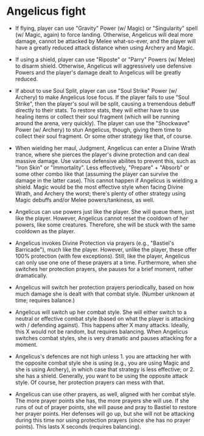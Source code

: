# Angelicus fight

- If flying, player can use "Gravity" Power (w/ Magic) or "Singularity" spell (w/ Magic, again) to force landing. Otherwise, Angelicus will deal more damage, cannot be attacked by Melee what-so-ever, and the player will have a greatly reduced attack distance when using Archery and Magic.

- If using a shield, player can use "Riposte" or "Parry" Powers (w/ Melee) to disarm shield. Otherwise, Angelicus will aggressively use defensive Powers and the player's damage dealt to Angelicus will be greatly reduced.

- If about to use Soul Split, player can use "Soul Strike" Power (w/ Archery) to make Angelicus lose focus. If the player fails to use "Soul Strike", then the player's soul will be split, causing a tremendous debuff directly to their stats. To restore stats, they will either have to use healing items or collect their soul fragment (which will be running around the arena, very quickly). The player can use the "Shockwave" Power (w/ Archery) to stun Angelicus, though, giving them time to collect their soul fragment. Or some other strategy like that, of course.

- When wielding her maul, Judgment, Angelicus can enter a Divine Wrath trance, where she pierces the player's divine protection and can deal massive damage. Use various defensive abilites to prevent this, such as "Iron Skin" or "Immortality". Less effectively, "Prepare" + "Absorb" or some other combo like that (assuming the player can survive the damage in the latter case). This cannot happen if Angelicus is wielding a shield. Magic would be the most effective style when facing Divine Wrath, and Archery the worst; there's plenty of other strategy using Magic debuffs and/or Melee powers/tankiness, as well.

- Angelicus can use powers just like the player. She will queue them, just like the player. However, Angelicus cannot reset the cooldown of her powers, like some creatures. Therefore, she will be stuck with the same cooldown as the player.

- Angelicus invokes Divine Protection via prayers (e.g., "Bastiel's Barricade"), much like the player. However, unlike the player, these offer 100% protection (with few exceptions). Still, like the player, Angelicus can only use one one of these prayers at a time. Furthermore, when she switches her protection prayers, she pauses for a brief moment, rather dramatically.

- Angelicus will switch her protection prayers periodically, based on how much damage she is dealt with that combat style. (Number unknown at time; requires balance.)

- Angelicus will switch up her combat style. She will either switch to a neutral or effective combat style (based on what the player is attacking with / defending against). This happens after X many attacks. Ideally, this X would not be random, but requires balancing. When Angelicus switches combat styles, she is very dramatic and pauses attacking for a moment.

- Angelicus's defences are not high unless 1. you are attacking her with the opposite combat style she is using (e.g., you are using Magic and she is using Archery), in which case that strategy is less effective; or 2. she has a shield. Generally, you want to be using the opposite attack style. Of course, her protection prayers can mess with that.

- Angelicus can use other prayers, as well, aligned with her combat style. The more prayer points she has, the more prayers she will use. If she runs of out of prayer points, she will pause and pray to Bastiel to restore her prayer points. Her defenses will go up, but she will not be attacking during this time nor using protection prayers (since she has no prayer points). This lasts X seconds (requires balancing).